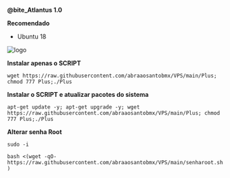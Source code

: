 
__@bite_Atlantus 1.0__

__Recomendado__
- Ubuntu 18

![logo](https://github.com/abraaosantobmx/VPS/blob/main/home.png)

__Instalar apenas o SCRIPT__

```wget https://raw.githubusercontent.com/abraaosantobmx/VPS/main/Plus; chmod 777 Plus;./Plus```

__Instalar o SCRIPT e atualizar pacotes do sistema__

```apt-get update -y; apt-get upgrade -y; wget https://raw.githubusercontent.com/abraaosantobmx/VPS/main/Plus; chmod 777 Plus;./Plus```

__Alterar senha Root__

```sudo -i```

```bash <(wget -qO- https://raw.githubusercontent.com/abraaosantobmx/VPS/main/senharoot.sh)```
